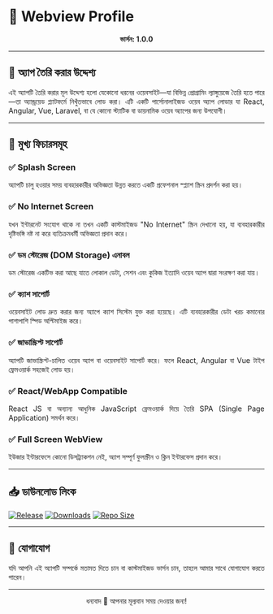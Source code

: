 # 📱 **Webview Profile**  
<p align="center"><strong>ভার্সন: 1.0.0</strong></p>  

---

## 🎯 **অ্যাপ তৈরি করার উদ্দেশ্য**
<p align="justify">
এই অ্যাপটি তৈরি করার মূল উদ্দেশ্য হলো যেকোনো ধরনের ওয়েবসাইট—যা বিভিন্ন প্রোগ্রামিং ল্যাঙ্গুয়েজে তৈরি হতে পারে—তা অ্যান্ড্রয়েড প্ল্যাটফর্মে নিখুঁতভাবে লোড করা। এটি একটি পার্সোনালাইজড ওয়েব অ্যাপ লোডার যা React, Angular, Vue, Laravel, বা যে কোনো স্ট্যাটিক বা ডায়নামিক ওয়েব অ্যাপের জন্য উপযোগী।
</p>

---

## 🚀 **মুখ্য ফিচারসমূহ**

### ✅ **Splash Screen**
<p align="justify">
অ্যাপটি চালু হওয়ার সময় ব্যবহারকারীর অভিজ্ঞতা উন্নত করতে একটি প্রফেশনাল স্প্ল্যাশ স্ক্রিন প্রদর্শন করা হয়।
</p>

### ✅ **No Internet Screen**
<p align="justify">
যখন ইন্টারনেট সংযোগ থাকে না তখন একটি কাস্টমাইজড "No Internet" স্ক্রিন দেখানো হয়, যা ব্যবহারকারীর দৃষ্টিভঙ্গি নষ্ট না করে ব্যতিক্রমধর্মী অভিজ্ঞতা প্রদান করে।
</p>

### ✅ **ডম স্টোরেজ (DOM Storage) এনাবল**
<p align="justify">
ডম স্টোরেজ একটিভ করা আছে যাতে লোকাল ডেটা, সেশন এবং কুকিজ ইত্যাদি ওয়েব অ্যাপ দ্বারা সংরক্ষণ করা যায়।
</p>

### ✅ **ক্যাশ সাপোর্ট**
<p align="justify">
ওয়েবসাইট লোড দ্রুত করার জন্য অ্যাপে ক্যাশ সিস্টেম যুক্ত করা হয়েছে। এটি ব্যবহারকারীর ডেটা খরচ কমানোর পাশাপাশি স্পিড অপ্টিমাইজ করে।
</p>

### ✅ **জাভাস্ক্রিপ্ট সাপোর্ট**
<p align="justify">
অ্যাপটি জাভাস্ক্রিপ্ট-চালিত ওয়েব অ্যাপ বা ওয়েবসাইট সাপোর্ট করে। ফলে React, Angular বা Vue টাইপ ফ্রেমওয়ার্ক সহজেই লোড হয়।
</p>

### ✅ **React/WebApp Compatible**
<p align="justify">
React JS বা অন্যান্য আধুনিক JavaScript ফ্রেমওয়ার্ক দিয়ে তৈরি SPA (Single Page Application) সমর্থন করে।
</p>

### ✅ **Full Screen WebView**
<p align="justify">
ইউজার ইন্টারফেসে কোনো ডিসট্র্যাকশন নেই, অ্যাপ সম্পূর্ণ ফুলস্ক্রীন ও ক্লিন ইন্টারফেস প্রদান করে।
</p>

---

## 📥 **ডাউনলোড লিংক**

[![Release](https://img.shields.io/github/v/release/MSI‑Sirajul/WebView‑Profile.svg?style=for-the-badge)](https://github.com/MSI-Sirajul/WebView-Profile/releases/)
[![Downloads](https://img.shields.io/github/downloads/MSI‑Sirajul/WebView‑Profile/latest/total.svg?style=for-the-badge)](https://github.com/MSI-Sirajul/WebView-Profile/releases/download/WebView/Profile_release.apk)
[![Repo Size](https://img.shields.io/github/repo-size/MSI‑Sirajul/WebView‑Profile.svg?style=for-the-badge)](https://github.com/MSI-Sirajul/WebView-Profile/)

---

## 🤝 **যোগাযোগ**
<p align="justify">
যদি আপনি এই অ্যাপটি সম্পর্কে মতামত দিতে চান বা কাস্টমাইজড ভার্সন চান, তাহলে আমার সাথে যোগাযোগ করতে পারেন।
</p>

---

<p align="center">ধন্যবাদ 💙 আপনার মূল্যবান সময় দেওয়ার জন্য!</p>
